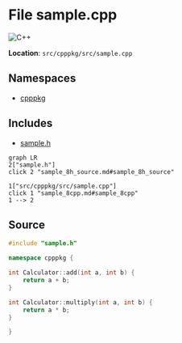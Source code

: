 <a id="sample_8cpp"></a>
# File sample.cpp

![][C++]

**Location**: `src/cpppkg/src/sample.cpp`





## Namespaces

* [cpppkg](namespacecpppkg.md#namespacecpppkg)

## Includes

* [sample.h](sample_8h.md#sample_8h)


```mermaid
graph LR
2["sample.h"]
click 2 "sample_8h_source.md#sample_8h_source"

1["src/cpppkg/src/sample.cpp"]
click 1 "sample_8cpp.md#sample_8cpp"
1 --> 2

```


## Source


```cpp
#include "sample.h"

namespace cpppkg {

int Calculator::add(int a, int b) {
    return a + b;
}

int Calculator::multiply(int a, int b) {
    return a * b;
}

}
```


[C++]: https://img.shields.io/badge/language-C%2B%2B-blue (C++)